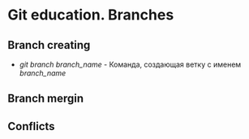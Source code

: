 # Git education. Branches

## Branch creating

* *git branch branch_name* - Команда, создающая ветку с именем *branch_name* 

## Branch mergin

## Conflicts
